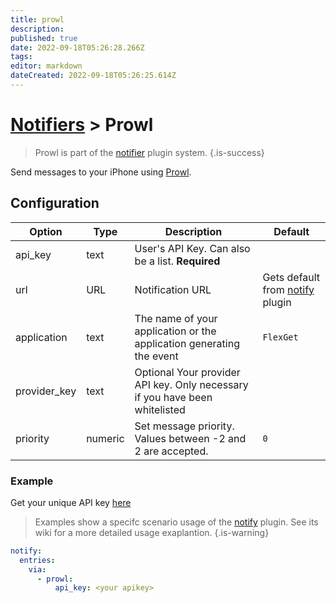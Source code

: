 ```yaml
---
title: prowl
description: 
published: true
date: 2022-09-18T05:26:28.266Z
tags: 
editor: markdown
dateCreated: 2022-09-18T05:26:25.614Z
---
```


# [Notifiers](/Plugins/Notifiers) > Prowl
> Prowl is part of the [notifier](/Plugins/Notifiers) plugin system.
{.is-success}

Send messages to your iPhone using [Prowl](http://prowlapp.com).
## Configuration

| Option |Type|  Description | Default |
| --- | ---| --- |---|
|api_key|text|User's API Key. Can also be a list. **Required**
|url|URL|Notification URL | Gets default from [notify](/Plugins/Notifiers/notify) plugin
|application|text|The name of your application or the application generating the event|`FlexGet`
|provider_key|text|Optional	Your provider API key. Only necessary if you have been whitelisted
|priority|numeric| Set message priority. Values between -2 and 2 are accepted.| `0`|

### Example
Get your unique API key [here](/https://prowlapp.com/api_settings.php)

> Examples show a specifc scenario usage of the [notify](/Plugins/notify) plugin. See its wiki for a more detailed usage exaplantion.
{.is-warning}

```yaml
notify:
  entries:
    via:
      - prowl:
          api_key: <your apikey>
```
